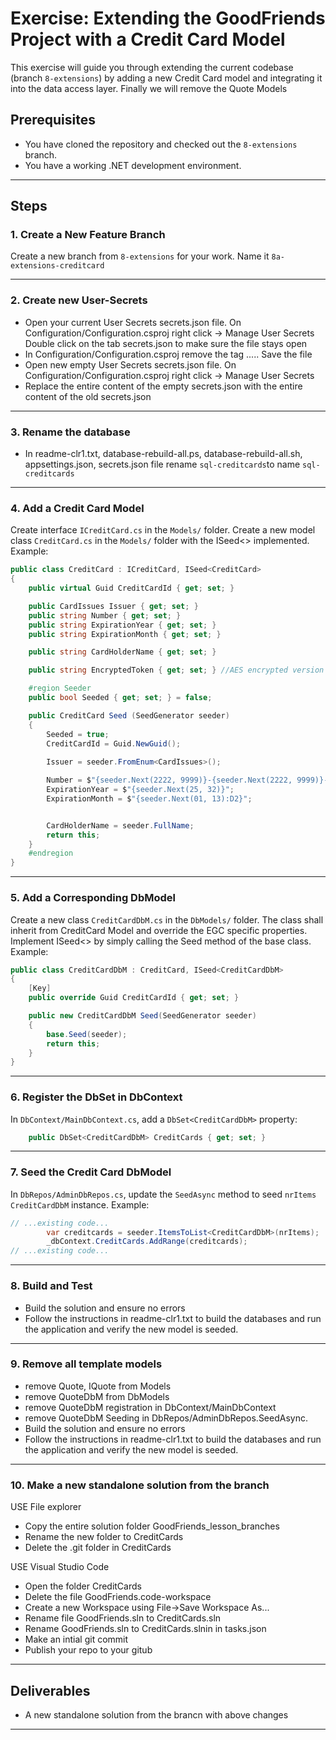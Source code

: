 # Exercise: Extending the GoodFriends Project with a Credit Card Model

This exercise will guide you through extending the current codebase (branch `8-extensions`) by adding a new Credit Card model and integrating it into the data access layer. Finally we will remove the Quote Models

## Prerequisites
- You have cloned the repository and checked out the `8-extensions` branch.
- You have a working .NET development environment.

---

## Steps

### 1. Create a New Feature Branch
Create a new branch from `8-extensions` for your work. Name it `8a-extensions-creditcard`

---

### 2. Create new User-Secrets
- Open your current User Secrets secrets.json file. On Configuration/Configuration.csproj right click -> Manage User Secrets
  Double click on the tab secrets.json to make sure the file stays open
- In Configuration/Configuration.csproj remove the tag  <UserSecretsId>....</UserSecretsId>. Save the file
- Open new empty User Secrets secrets.json file. On Configuration/Configuration.csproj right click -> Manage User Secrets
- Replace the entire content of the empty secrets.json with the entire content of the old secrets.json

---

### 3. Rename the database

- In readme-clr1.txt, database-rebuild-all.ps, database-rebuild-all.sh, appsettings.json, secrets.json file rename `sql-creditcards`to name `sql-creditcards`

---

### 4. Add a Credit Card Model
Create interface `ICreditCard.cs` in the `Models/` folder.
Create a new model class `CreditCard.cs` in the `Models/` folder with the ISeed<> implemented. Example:

```csharp
public class CreditCard : ICreditCard, ISeed<CreditCard>
{
    public virtual Guid CreditCardId { get; set; }

    public CardIssues Issuer { get; set; }
    public string Number { get; set; }
    public string ExpirationYear { get; set; }
    public string ExpirationMonth { get; set; }    

    public string CardHolderName { get; set; }

    public string EncryptedToken { get; set; } //AES encrypted version of the cc

    #region Seeder
    public bool Seeded { get; set; } = false;

    public CreditCard Seed (SeedGenerator seeder)
    {
        Seeded = true;
        CreditCardId = Guid.NewGuid();
        
        Issuer = seeder.FromEnum<CardIssues>();

        Number = $"{seeder.Next(2222, 9999)}-{seeder.Next(2222, 9999)}-{seeder.Next(2222, 9999)}-{seeder.Next(2222, 9999)}";
        ExpirationYear = $"{seeder.Next(25, 32)}";
        ExpirationMonth = $"{seeder.Next(01, 13):D2}";


        CardHolderName = seeder.FullName;
        return this;
    }
    #endregion
}
```
---

### 5. Add a Corresponding DbModel
Create a new class `CreditCardDbM.cs` in the `DbModels/` folder. The class shall inherit from CreditCard Model and override the EGC specific properties. 
Implement ISeed<> by simply calling the Seed method of the base class. Example:

```csharp
public class CreditCardDbM : CreditCard, ISeed<CreditCardDbM>
{
    [Key]
    public override Guid CreditCardId { get; set; }

    public new CreditCardDbM Seed(SeedGenerator seeder)
    {
        base.Seed(seeder);
        return this;
    }
}
```
---

### 6. Register the DbSet in DbContext
In `DbContext/MainDbContext.cs`, add a `DbSet<CreditCardDbM>` property:

```csharp
    public DbSet<CreditCardDbM> CreditCards { get; set; }
```

---

### 7. Seed the Credit Card DbModel
In `DbRepos/AdminDbRepos.cs`, update the `SeedAsync` method to seed `nrItems` `CreditCardDbM` instance. Example:

```csharp
// ...existing code...
        var creditcards = seeder.ItemsToList<CreditCardDbM>(nrItems);
        _dbContext.CreditCards.AddRange(creditcards);
// ...existing code...
```

---

### 8. Build and Test
- Build the solution and ensure no errors
- Follow the instructions in readme-clr1.txt to build the databases and run the application and verify the new model is seeded.

---

### 9. Remove all template models
- remove Quote, IQuote from Models 
- remove QuoteDbM from DbModels  
- remove QuoteDbM registration in DbContext/MainDbContext
- remove QuoteDbM Seeding in DbRepos/AdminDbRepos.SeedAsync.
- Build the solution and ensure no errors
- Follow the instructions in readme-clr1.txt to build the databases and run the application and verify the new model is seeded.

---

### 10. Make a new standalone solution from the branch
USE File explorer
- Copy the entire solution folder GoodFriends_lesson_branches
- Rename the new folder to CreditCards
- Delete the .git folder in CreditCards

USE Visual Studio Code
- Open the folder CreditCards
- Delete the file GoodFriends.code-workspace
- Create a new Workspace using File->Save Workspace As...
- Rename file GoodFriends.sln to CreditCards.sln 
- Rename GoodFriends.sln to CreditCards.slnin in tasks.json
- Make an intial git commit
- Publish your repo to your gitub


---

## Deliverables
- A new standalone solution from the brancn with above changes
---
